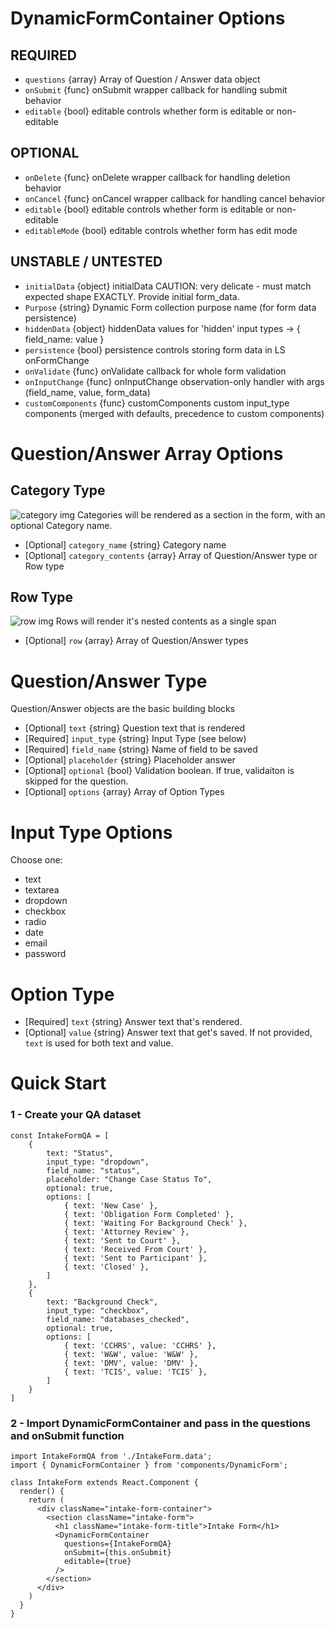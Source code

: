 # DynamicFormContainer Options
## REQUIRED
 * `questions` {array} Array of Question / Answer data object
 * `onSubmit` {func} onSubmit wrapper callback for handling submit behavior
 * `editable` {bool} editable controls whether form is editable or non-editable

## OPTIONAL
 * `onDelete` {func} onDelete wrapper callback for handling deletion behavior
 * `onCancel` {func} onCancel wrapper callback for handling cancel behavior
 * `editable` {bool} editable controls whether form is editable or non-editable
 * `editableMode` {bool} editable controls whether form has edit mode

##  UNSTABLE / UNTESTED
 * `initialData` {object} initialData CAUTION: very delicate - must match expected shape EXACTLY. Provide initial form_data.
 * `Purpose` {string} Dynamic Form collection purpose name (for form data persistence)
 * `hiddenData` {object} hiddenData values for 'hidden' input types -> { field_name: value }
 * `persistence` {bool} persistence controls storing form data in LS onFormChange
 * `onValidate` {func} onValidate callback for whole form validation
 * `onInputChange` {func} onInputChange observation-only handler with args (field_name, value, form_data)
 * `customComponents` {func} customComponents custom input_type components (merged with defaults, precedence to custom components)

# Question/Answer Array Options
## Category Type
![category img](https://i.ibb.co/6ZHptsD/Screen-Shot-2019-06-10-at-5-06-06-PM.png)
Categories will be rendered as a section in the form, with an optional Category name.
 * [Optional] `category_name` {string} Category name
 * [Optional] `category_contents` {array} Array of Question/Answer type or Row type

## Row Type
![row img](https://i.ibb.co/H7D2RYj/Screen-Shot-2019-06-10-at-5-04-59-PM.png)
Rows will render it's nested contents as a single span
* [Optional] `row` {array} Array of Question/Answer types

# Question/Answer Type
Question/Answer objects are the basic building blocks
 * [Optional] `text` {string} Question text that is rendered
 * [Required] `input_type` {string} Input Type (see below)
 * [Required] `field_name` {string} Name of field to be saved
 * [Optional] `placeholder` {string} Placeholder answer
 * [Optional] `optional` {bool} Validation boolean. If true, validaiton is skipped for the question. 
 * [Optional] `options` {array} Array of Option Types

# Input Type Options
Choose one: 
- text
- textarea
- dropdown
- checkbox
- radio
- date
- email
- password

# Option Type
 * [Required] `text` {string} Answer text that's rendered.
 * [Optional] `value` {string} Answer text that get's saved. If not provided, `text` is used for both text and value. 



# Quick Start
### 1 - Create your QA dataset
```
const IntakeFormQA = [
    {
        text: "Status",
        input_type: "dropdown",
        field_name: "status",
        placeholder: "Change Case Status To",
        optional: true,
        options: [
            { text: 'New Case' },
            { text: 'Obligation Form Completed' },
            { text: 'Waiting For Background Check' },
            { text: 'Attorney Review' },
            { text: 'Sent to Court' },
            { text: 'Received From Court' },
            { text: 'Sent to Participant' },
            { text: 'Closed' },
        ]
    },
    {
        text: "Background Check",
        input_type: "checkbox",
        field_name: "databases_checked",
        optional: true,
        options: [
            { text: 'CCHRS', value: 'CCHRS' },
            { text: 'W&W', value: 'W&W' },
            { text: 'DMV', value: 'DMV' },
            { text: 'TCIS', value: 'TCIS' },
        ]
    }
]
```

### 2 - Import DynamicFormContainer and pass in the questions and onSubmit function
```
import IntakeFormQA from './IntakeForm.data';
import { DynamicFormContainer } from 'components/DynamicForm';

class IntakeForm extends React.Component {
  render() {
    return (
      <div className="intake-form-container">
        <section className="intake-form">
          <h1 className="intake-form-title">Intake Form</h1>
          <DynamicFormContainer 
            questions={IntakeFormQA}
            onSubmit={this.onSubmit}
            editable={true}
          />
        </section>
      </div>
    )
  }
}
```